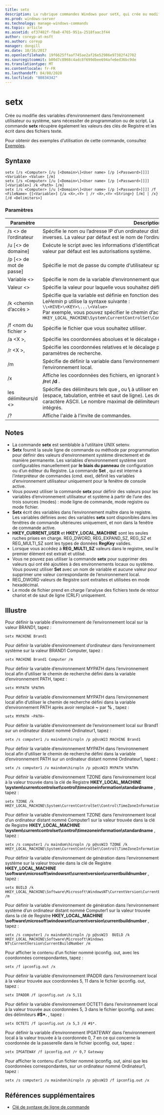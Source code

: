```yaml
---
title: setx
description: La rubrique commandes Windows pour setX, qui crée ou modifie des variables d’environnement dans l’environnement utilisateur ou système, sans nécessiter de programmation ou de script.
ms.prod: windows-server
ms.technology: manage-windows-commands
ms.topic: article
ms.assetid: ef37482f-f8a8-4765-951a-2518faac3f44
author: coreyp-at-msft
ms.author: coreyp
manager: dongill
ms.date: 10/16/2017
ms.openlocfilehash: 19f6625ffaaf745ae2af26e52986e97382f42702
ms.sourcegitcommit: b00d7c8968c4adc8f699dbee694afe6ed36bc9de
ms.translationtype: MT
ms.contentlocale: fr-FR
ms.lasthandoff: 04/08/2020
ms.locfileid: "80834342"
---
```

# <a name="setx"></a>setx

Crée ou modifie des variables d’environnement dans l’environnement utilisateur ou système, sans nécessiter de programmation ou de script. La commande **setx** récupère également les valeurs des clés de Registre et les écrit dans des fichiers texte.

Pour obtenir des exemples d’utilisation de cette commande, consultez [Exemples](#BKMK_examples).

## <a name="syntax"></a>Syntaxe

```
setx [/s <Computer> [/u [<Domain>\]<User name> [/p [<Password>]]]] <Variable> <Value> [/m]
setx [/s <Computer> [/u [<Domain>\]<User name> [/p [<Password>]]]] [<Variable>] /k <Path> [/m]
setx [/s <Computer> [/u [<Domain>\]<User name> [/p [<Password>]]]] /f <FileName> {[<Variable>] {/a <X>,<Y> | /r <X>,<Y> <String>} [/m] | /x} [/d <Delimiters>]
```

### <a name="parameters"></a>Paramètres

|         Paramètre          |                                                                                                                                              Description                                                                                                                                              |
|----------------------------|-------------------------------------------------------------------------------------------------------------------------------------------------------------------------------------------------------------------------------------------------------------------------------------------------------|
|       /s \<> de l’ordinateur       |                                                                                  Spécifie le nom ou l’adresse IP d’un ordinateur distant. N’utilisez pas de barres obliques inverses. La valeur par défaut est le nom de l’ordinateur local.                                                                                  |
| /u [\<> de domaine\]<User name> |                                                                                           Exécute le script avec les informations d’identification du compte d’utilisateur spécifié. La valeur par défaut est les autorisations système.                                                                                            |
|      /p [\<> de mot de passe]      |                                                                                                         Spécifie le mot de passe du compte d’utilisateur spécifié dans le paramètre **/u** .                                                                                                         |
|        Variable \<>         |                                                                                                                 Spécifie le nom de la variable d’environnement que vous souhaitez définir.                                                                                                                  |
|          Valeur \<>          |                                                                                                                Spécifie la valeur pour laquelle vous souhaitez définir la variable d’environnement.                                                                                                                 |
|         /k \<chemin d’accès >         | Spécifie que la variable est définie en fonction des informations d’une clé de registre. Le*Hemin* p utilise la syntaxe suivante :</br>`\\<HIVE>\<KEY>\...\<Value>`</br>Par exemple, vous pouvez spécifier le chemin d’accès suivant :</br>`HKEY_LOCAL_MACHINE\System\CurrentControlSet\Control\TimeZoneInformation\StandardName` |
|      /f \<nom du fichier >       |                                                                                                                               Spécifie le fichier que vous souhaitez utiliser.                                                                                                                                |
|        /a \<X >,<Y>         |                                                                                                                    Spécifie les coordonnées absolues et le décalage en tant que paramètres de recherche.                                                                                                                    |
|   /r \<X >,<Y> <String>   |                                                                                                            Spécifie les coordonnées relatives et le décalage par rapport à la **chaîne** en tant que paramètres de recherche.                                                                                                            |
|             /m             |                                                                                                Spécifie de définir la variable dans l’environnement système. Le paramètre par défaut est l’environnement local.                                                                                                 |
|             /x             |                                                                                                       Affiche les coordonnées des fichiers, en ignorant les options de ligne de commande **/a**, **/r**et **/d** .                                                                                                        |
|      les délimiteurs/d \<>      |                    Spécifie des délimiteurs tels que **,** ou **\\** à utiliser en plus des quatre délimiteurs intégrés (espace, tabulation, entrée et saut de ligne). Les délimiteurs valides incluent n’importe quel caractère ASCII. Le nombre maximal de délimiteurs est 15, y compris les délimiteurs intégrés.                    |
|             /?             |                                                                                                                                 Affiche l'aide à l'invite de commandes.                                                                                                                                  |

## <a name="remarks"></a>Notes

-   La commande **setx** est semblable à l’utilitaire UNIX setenv.
-   **Setx** fournit la seule ligne de commande ou méthode par programmation pour définir des valeurs d’environnement système directement et de manière permanente. Les variables d’environnement système sont configurables manuellement par **le biais du panneau** de configuration ou d’un éditeur du Registre. La commande **Set** , qui est interne à l’interpréteur de commandes (cmd. exe), définit les variables d’environnement utilisateur uniquement pour la fenêtre de console active.
-   Vous pouvez utiliser la commande **setx** pour définir des valeurs pour les variables d’environnement utilisateur et système à partir de l’une des trois sources (modes) : mode ligne de commande, mode registre ou mode fichier.
-   **Setx** écrit des variables dans l’environnement maître dans le registre. Les variables définies avec des variables **setx** sont disponibles dans les fenêtres de commande ultérieures uniquement, et non dans la fenêtre de commande active.
-   **HKEY_CURRENT_USER** et **HKEY_LOCAL_MACHINE** sont les seules ruches prises en charge. REG_DWORD, REG_EXPAND_SZ, REG_SZ et REG_MULTI_SZ sont les types de données **RegKey** valides.
-   Lorsque vous accédez à **REG_MULTI_SZ** valeurs dans le registre, seul le premier élément est extrait et utilisé.
-   Vous ne pouvez pas utiliser la commande **setx** pour supprimer des valeurs qui ont été ajoutées à des environnements locaux ou système. Vous pouvez utiliser **Set** avec un nom de variable et aucune valeur pour supprimer une valeur correspondante de l’environnement local.
-   REG_DWORD valeurs de Registre sont extraites et utilisées en mode hexadécimal.
-   Le mode de fichier prend en charge l’analyse des fichiers texte de retour chariot et de saut de ligne (CRLF) uniquement.

## <a name="examples"></a><a name=BKMK_examples></a>Illustre

Pour définir la variable d’environnement de l’environnement local sur la valeur BRAND1, tapez :
```
setx MACHINE Brand1
```
Pour définir la variable d’environnement d’ordinateur dans l’environnement système sur la valeur BRAND1 Computer, tapez :
```
setx MACHINE Brand1 Computer /m
```
Pour définir la variable d’environnement MYPATH dans l’environnement local afin d’utiliser le chemin de recherche défini dans la variable d’environnement PATH, tapez :
```
setx MYPATH %PATH%
```
Pour définir la variable d’environnement MYPATH dans l’environnement local afin d’utiliser le chemin de recherche défini dans la variable d’environnement PATH après avoir remplacé **~** par **%** , tapez :
```
setx MYPATH ~PATH~ 
```
Pour définir la variable d’environnement de l’environnement local sur Brand1 sur un ordinateur distant nommé Ordinateur1, tapez :
```
setx /s computer1 /u maindom\hiropln /p p@ssW23 MACHINE Brand1
```
Pour définir la variable d’environnement MYPATH dans l’environnement local afin d’utiliser le chemin de recherche défini dans la variable d’environnement PATH sur un ordinateur distant nommé Ordinateur1, tapez :
```
setx /s computer1 /u maindom\hiropln /p p@ssW23 MYPATH %PATH%
```
Pour définir la variable d’environnement TZONE dans l’environnement local à la valeur trouvée dans la clé de Registre **HKEY_LOCAL_MACHINE \system\currentcontrolset\control\timezoneinformation\standardname** , tapez :
```
setx TZONE /k HKEY_LOCAL_MACHINE\System\CurrentControlSet\Control\TimeZoneInformation\StandardName 
```
Pour définir la variable d’environnement TZONE dans l’environnement local d’un ordinateur distant nommé Computer1 sur la valeur trouvée dans la clé de Registre **HKEY_LOCAL_MACHINE \system\currentcontrolset\control\timezoneinformation\standardname** , tapez :
```
setx /s computer1 /u maindom\hiropln /p p@ssW23 TZONE /k HKEY_LOCAL_MACHINE\System\CurrentControlSet\Control\TimeZoneInformation\StandardName 
```
Pour définir la variable d’environnement de génération dans l’environnement système sur la valeur trouvée dans la clé de Registre **HKEY_LOCAL_MACHINE \software\microsoft\windowsnt\currentversion\currentbuildnumber** , tapez :
```
setx BUILD /k HKEY_LOCAL_MACHINE\Software\Microsoft\WindowsNT\CurrentVersion\CurrentBuildNumber /m
```
Pour définir la variable d’environnement de génération dans l’environnement système d’un ordinateur distant nommé Computer1 sur la valeur trouvée dans la clé de Registre **HKEY_LOCAL_MACHINE \software\microsoft\windowsnt\currentversion\currentbuildnumber** , tapez :
```
setx /s computer1 /u maindom\hiropln /p p@ssW23  BUILD /k HKEY_LOCAL_MACHINE\Software\Microsoft\Windows NT\CurrentVersion\CurrentBuildNumber /m
```
Pour afficher le contenu d’un fichier nommé ipconfig. out, avec les coordonnées correspondantes, tapez :
```
setx /f ipconfig.out /x
```
Pour définir la variable d’environnement IPADDR dans l’environnement local à la valeur trouvée aux coordonnées 5, 11 dans le fichier ipconfig. out, tapez :
```
setx IPADDR /f ipconfig.out /a 5,11
```
Pour définir la variable d’environnement OCTET1 dans l’environnement local à la valeur trouvée aux coordonnées 5, 3 dans le fichier ipconfig. out avec des délimiteurs **#$\*.** , tapez :
```
setx OCTET1 /f ipconfig.out /a 5,3 /d #$*. 
```
Pour définir la variable d’environnement IPGATEWAY dans l’environnement local à la valeur trouvée à la coordonnée 0, 7 en ce qui concerne la coordonnée de la passerelle dans le fichier ipconfig. out, tapez :
```
setx IPGATEWAY /f ipconfig.out /r 0,7 Gateway 
```
Pour afficher le contenu d’un fichier nommé ipconfig. out, ainsi que les coordonnées correspondantes, sur un ordinateur nommé Ordinateur1, tapez :
```
setx /s computer1 /u maindom\hiropln /p p@ssW23 /f ipconfig.out /x 
```

## <a name="additional-references"></a>Références supplémentaires

- [Clé de syntaxe de ligne de commande](command-line-syntax-key.md)